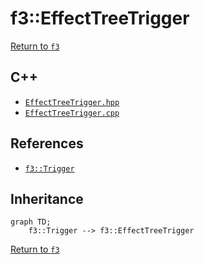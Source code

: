 # f3::EffectTreeTrigger

[Return to `f3`](/docs/f3.md)

## C++

- [`EffectTreeTrigger.hpp`](/src/f3/EffectTreeTrigger.hpp)
- [`EffectTreeTrigger.cpp`](/src/f3/EffectTreeTrigger.cpp)

## References

- [`f3::Trigger`](/docs/f3/Trigger.md)

## Inheritance

```mermaid
graph TD;
    f3::Trigger --> f3::EffectTreeTrigger
```

[Return to `f3`](/docs/f3.md)